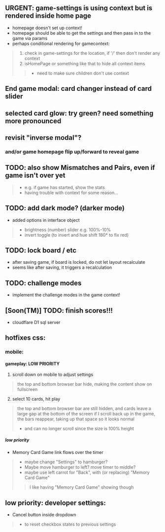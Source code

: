 ## URGENT: game-settings is using context but is rendered inside home page
- homepage doesn't set up context!
- homepage should be able to get the settings and then pass in to the game via params
- perhaps conditional rendering for gamecontext:
> 1. check in game-settings for the location, if '/' then don't render any context
> 2. isHomePage or something like that to hide all context items
> > - need to make sure children don't use context


## End game modal: card changer instead of card slider

## selected card glow: try green? need something more pronounced

## revisit "inverse modal"?
### and/or game homepage flip up/forward to reveal game



## TODO: also show Mismatches and Pairs, even if game isn't over yet
> - e.g. if game has started, show the stats
> - having trouble with context for some reason...


## TODO: add dark mode? (darker mode)
- added options in interface object
> - brightness (number) slider e.g. 100%-10%
> - invert toggle (to invert and hue shift 180* to fix red)


## TODO: lock board / etc
- after saving game, if board is locked, do not let layout recalculate
- seems like after saving, it triggers a recalculation

## TODO: challenge modes
- implement the challenge modes in the game context!

## [Soon(TM)] TODO: finish scores!!!
- cloudflare D1 sql server


## hotfixes css:
### mobile:
#### gameplay: LOW PRIORITY
1. scroll down on mobile to adjust settings
> the top and bottom browser bar hide, making the content show on fullscreen
2. select 10 cards, hit play
> the top and bottom browser bar are still hidden, and cards leave a large gap at the bottom of the screen
> if I scroll back up in the game, the bars reappear, taking up that space so it looks normal
> - and can no longer scroll since the size is 100% height

##### low priority
- Memory Card Game link flows over the timer
> - maybe change "Settings" to hamburger? 
> - Maybe move hamburger to left? move timer to middle?
> - maybe use left carrot for "Back", with (or replacing) "Memory Card Game" 
> > I like having "Memory Card Game" showing though


## low priority: developer settings:
- Cancel button inside dropdown
> - to reset checkbox states to previous settings

